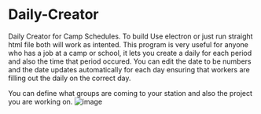 # Daily-Creator
Daily Creator for Camp Schedules. To build Use electron or just run straight html file both will work as intented. This program is very useful for anyone who has a job at a camp or school, it lets you create a daily for each period and also the time that period occured. You can edit the date to be numbers and the date updates automatically for each day ensuring that workers are filling out the daily on the correct day. 

You can define what groups are coming to your station and also the project you are working on. 
![image](https://github.com/Flurry58/Daily-Creator/assets/51930471/fb70df4f-d768-4f8b-965f-be66e70d4884)

